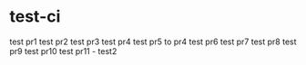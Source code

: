 # test-ci
test pr1
test pr2
test pr3
test pr4
test pr5 to pr4
test pr6
test pr7
test pr8
test pr9
test pr10
test pr11 - test2
